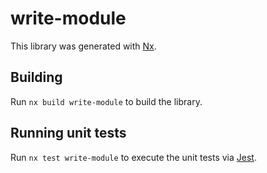 # write-module

This library was generated with [Nx](https://nx.dev).

## Building

Run `nx build write-module` to build the library.

## Running unit tests

Run `nx test write-module` to execute the unit tests via [Jest](https://jestjs.io).
